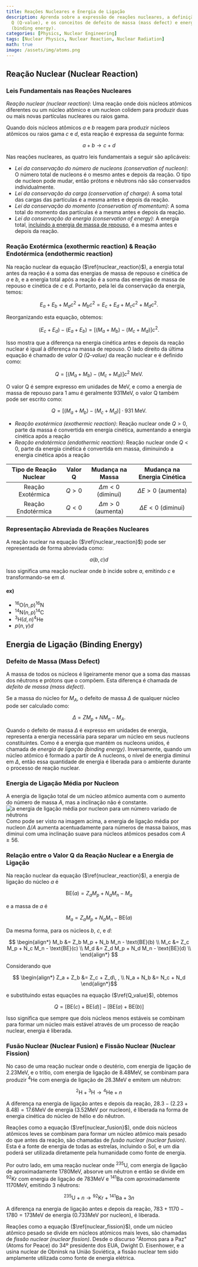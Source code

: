 ```yaml
---
title: Reações Nucleares e Energia de Ligação
description: Aprenda sobre a expressão de reações nucleares, a definição do valor
  Q (Q-value), e os conceitos de defeito de massa (mass defect) e energia de ligação
  (binding energy).
categories: [Physics, Nuclear Engineering]
tags: [Nuclear Physics, Nuclear Reaction, Nuclear Radiation]
math: true
image: /assets/img/atoms.png
---
```

## Reação Nuclear (Nuclear Reaction)
### Leis Fundamentais nas Reações Nucleares
*Reação nuclear (nuclear reaction)*: Uma reação onde dois núcleos atômicos diferentes ou um núcleo atômico e um nucleon colidem para produzir duas ou mais novas partículas nucleares ou raios gama.

Quando dois núcleos atômicos $a$ e $b$ reagem para produzir núcleos atômicos ou raios gama $c$ e $d$, esta reação é expressa da seguinte forma:

$$ a + b \rightarrow c + d \tag{1} \label{nuclear_reaction}$$

Nas reações nucleares, as quatro leis fundamentais a seguir são aplicáveis:

- *Lei da conservação do número de nucleons (conservation of nucleon)*: O número total de nucleons é o mesmo antes e depois da reação. O tipo de nucleon pode mudar, então prótons e nêutrons não são conservados individualmente.
- *Lei da conservação da carga (conservation of charge)*: A soma total das cargas das partículas é a mesma antes e depois da reação.
- *Lei da conservação do momento (conservation of momentum)*: A soma total do momento das partículas é a mesma antes e depois da reação.
- *Lei da conservação da energia (conservation of energy)*: A energia total, <u>incluindo a energia de massa de repouso</u>, é a mesma antes e depois da reação.

### Reação Exotérmica (exothermic reaction) & Reação Endotérmica (endothermic reaction)
Na reação nuclear da equação ($\ref{nuclear_reaction}$), a energia total antes da reação é a soma das energias de massa de repouso e cinética de $a$ e $b$, e a energia total após a reação é a soma das energias de massa de repouso e cinética de $c$ e $d$. Portanto, pela lei da conservação da energia, temos:

$$ E_a + E_b + M_a c^2 + M_b c^2 = E_c + E_d + M_c c^2 + M_d c^2. $$

Reorganizando esta equação, obtemos:

$$ (E_c + E_d) - (E_a + E_b) = [(M_a + M_b) - (M_c + M_d)]c^2. $$

Isso mostra que a diferença na energia cinética antes e depois da reação nuclear é igual à diferença na massa de repouso.
O lado direito da última equação é chamado de *valor Q (Q-value)* da reação nuclear e é definido como:

$$ Q = [(M_a + M_b) - (M_c + M_d)]c^2 \ \text{MeV}.\tag{2} \label{Q_value} $$

O valor Q é sempre expresso em unidades de MeV, e como a energia de massa de repouso para 1 amu é geralmente 931MeV, o valor Q também pode ser escrito como:

$$ Q = [(M_a + M_b) - (M_c + M_d)]\cdot 931 \ \text{MeV}.\tag{3} $$

- *Reação exotérmica (exothermic reaction)*: Reação nuclear onde $Q>0$, parte da massa é convertida em energia cinética, aumentando a energia cinética após a reação
- *Reação endotérmica (endothermic reaction)*: Reação nuclear onde $Q<0$, parte da energia cinética é convertida em massa, diminuindo a energia cinética após a reação

| Tipo de Reação Nuclear | Valor Q | Mudança na Massa | Mudança na Energia Cinética |
| :---: | :---: | :---: | :---: |
| Reação Exotérmica | $Q>0$ | $\Delta m<0$ (diminui) | $\Delta E>0$ (aumenta) |
| Reação Endotérmica | $Q<0$ | $\Delta m>0$ (aumenta) | $\Delta E<0$ (diminui) |

### Representação Abreviada de Reações Nucleares
A reação nuclear na equação ($\ref{nuclear_reaction}$) pode ser representada de forma abreviada como:

$$ a(b, c)d $$

Isso significa uma reação nuclear onde $b$ incide sobre $a$, emitindo $c$ e transformando-se em $d$.

#### ex)
- $^{16} \text{O}(n,p)^{16}\text{N}$
- $^{14} \text{N}(n,p)^{14}\text{C}$
- $^{3} \text{H}(d,n)^{4}\text{He}$
- $p(n,\gamma)d$

## Energia de Ligação (Binding Energy)
### Defeito de Massa (Mass Defect)
A massa de todos os núcleos é ligeiramente menor que a soma das massas dos nêutrons e prótons que o compõem. Esta diferença é chamada de *defeito de massa (mass defect)*.

Se a massa do núcleo for $M_A$, o defeito de massa $\Delta$ de qualquer núcleo pode ser calculado como:

$$ \Delta = ZM_p + NM_n - M_A. $$

Quando o defeito de massa $\Delta$ é expresso em unidades de energia, representa a energia necessária para separar um núcleo em seus nucleons constituintes. Como é a energia que mantém os nucleons unidos, é chamada de *energia de ligação (binding energy)*. Inversamente, quando um núcleo atômico é formado a partir de A nucleons, o nível de energia diminui em $\Delta$, então essa quantidade de energia é liberada para o ambiente durante o processo de reação nuclear.

### Energia de Ligação Média por Nucleon
A energia de ligação total de um núcleo atômico aumenta com o aumento do número de massa $A$, mas a inclinação não é constante.  
![a energia de ligação média por nucleon para um número variado de nêutrons](https://upload.wikimedia.org/wikipedia/commons/5/53/Binding_energy_curve_-_common_isotopes.svg)  
Como pode ser visto na imagem acima, a energia de ligação média por nucleon $\Delta/A$ aumenta acentuadamente para números de massa baixos, mas diminui com uma inclinação suave para núcleos atômicos pesados com $A\geq56$.

### Relação entre o Valor Q da Reação Nuclear e a Energia de Ligação
Na reação nuclear da equação ($\ref{nuclear_reaction}$), a energia de ligação do núcleo $a$ é

$$ \text{BE}(a) = Z_a M_p + N_a M_n - M_a $$

e a massa de $a$ é

$$ M_a = Z_a M_p + N_a M_n - \text{BE}(a) $$

Da mesma forma, para os núcleos $b$, $c$, e $d$:

$$ \begin{align*}
M_b &= Z_b M_p + N_b M_n - \text{BE}(b) \\
M_c &= Z_c M_p + N_c M_n - \text{BE}(c) \\
M_d &= Z_d M_p + N_d M_n - \text{BE}(d) \\
\end{align*} $$

Considerando que

$$ \begin{align*}
Z_a + Z_b &= Z_c + Z_d\, , \\
N_a + N_b &= N_c + N_d
\end{align*}$$

e substituindo estas equações na equação ($\ref{Q_value}$), obtemos

$$ Q = [\text{BE}(c) + \text{BE}(d)] - [\text{BE}(a) + \text{BE}(b)] $$

Isso significa que sempre que dois núcleos menos estáveis se combinam para formar um núcleo mais estável através de um processo de reação nuclear, energia é liberada.

### Fusão Nuclear (Nuclear Fusion) e Fissão Nuclear (Nuclear Fission)
No caso de uma reação nuclear onde o deutério, com energia de ligação de $2.23\text{MeV}$, e o trítio, com energia de ligação de $8.48\text{MeV}$, se combinam para produzir $^4\text{He}$ com energia de ligação de $28.3\text{MeV}$ e emitem um nêutron:

$$ ^2\text{H} + {^3\text{H}} \rightarrow {^4\text{He}} + n \tag{4} \label{nuclear_fusion}$$

A diferença na energia de ligação antes e depois da reação, $28.3-(2.23+8.48)=17.6\text{MeV}$ de energia (3.52MeV por nucleon), é liberada na forma de energia cinética do núcleo de hélio e do nêutron.

Reações como a equação ($\ref{nuclear_fusion}$), onde dois núcleos atômicos leves se combinam para formar um núcleo atômico mais pesado do que antes da reação, são chamadas de *fusão nuclear (nuclear fusion)*. Esta é a fonte de energia de todas as estrelas, incluindo o Sol, e um dia poderá ser utilizada diretamente pela humanidade como fonte de energia.

Por outro lado, em uma reação nuclear onde $^{235}\text{U}$, com energia de ligação de aproximadamente $1780\text{MeV}$, absorve um nêutron e então se divide em $^{92}\text{Kr}$ com energia de ligação de $783\text{MeV}$ e $^{141}\text{Ba}$ com aproximadamente $1170\text{MeV}$, emitindo 3 nêutrons:

$$ {^{235}\text{U}} + n \rightarrow {^{92}\text{Kr}} + {^{141}\text{Ba}} + 3n \tag{5} \label{nuclear_fission}$$

A diferença na energia de ligação antes e depois da reação, $783+1170-1780=173\text{MeV}$ de energia (0.733MeV por nucleon), é liberada.

Reações como a equação ($\ref{nuclear_fission}$), onde um núcleo atômico pesado se divide em núcleos atômicos mais leves, são chamadas de *fissão nuclear (nuclear fission)*. Desde o discurso "Átomos para a Paz" (Atoms for Peace) do 34º presidente dos EUA, Dwight D. Eisenhower, e a usina nuclear de Obninsk na União Soviética, a fissão nuclear tem sido amplamente utilizada como fonte de energia elétrica.
